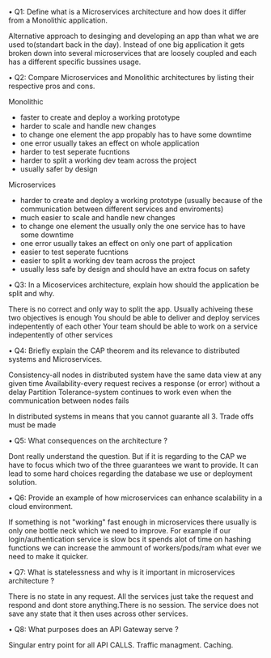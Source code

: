 • Q1: Define what is a Microservices architecture and how does it differ
from a Monolithic application.

Alternative approach to desinging and developing an app than what we are used to(standart back in the day). Instead of one big application it gets broken down into several microservices that are loosely coupled and each has a different specific bussines usage.

• Q2: Compare Microservices and Monolithic architectures by listing their
respective pros and cons.

Monolithic
- faster to create and deploy a working prototype 
- harder to scale and handle new changes
- to change one element the app propably has to have some downtime
- one error usually takes an effect on whole application
- harder to test seperate fucntions
- harder to split a working dev team across the project
- usually safer by design

Microservices
- harder to create and deploy a working prototype (usually because of the communication between different services and enviroments)
- much easier to scale and handle new changes
- to change one element the usually only the one service has to have some downtime
- one error usually takes an effect on only one part of application
- easier to test seperate fucntions
- easier to split a working dev team across the project
- usually less safe by design and should have an extra focus on safety

• Q3: In a Micoservices architecture, explain how should the application be
split and why.

There is no correct and only way to split the app. Usually achiveing these two objectives is enough
You should be able to deliver and deploy services indepentently of each other
Your team should be able to work on a service indepentently of other services

• Q4: Briefly explain the CAP theorem and its relevance to distributed
systems and Microservices.

Consistency-all nodes in distributed system have the same data view at any given time
Availability-every request recives a response (or error) without a delay
Partition Tolerance-system continues to work even when the communication between nodes fails

In distributed systems in means that you cannot guarante all 3. Trade offs must be made

• Q5: What consequences on the architecture ?

Dont really understand the question. But if it is regarding to the CAP we have to focus which two of the three guarantees we want to provide. It can lead to some hard choices regarding the database we use or deployment solution.

• Q6: Provide an example of how microservices can enhance scalability in
a cloud environment.

If something is not "working" fast enough in microservices there usually is only one bottle neck which we need to improve. For example if our login/authentication service is slow bcs it spends alot of time on hashing functions we can increase the ammount of workers/pods/ram what ever we need to make it quicker.

• Q7: What is statelessness and why is it important in microservices architecture ?

There is no state in any request. All the services just take the request and respond and dont store anything.There is no session. The service does not save any state that it then uses across other services.

• Q8: What purposes does an API Gateway serve ?

Singular entry point for all API CALLS. 
Traffic managment. 
Caching.




